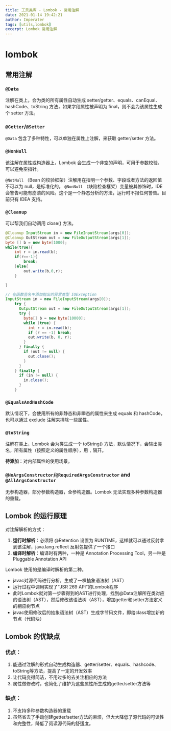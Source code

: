```yaml
---
title: 工具类库 - Lombok - 常用注解
date: 2021-01-14 19:42:21
author: Imperater
tags: [utils,lombok]
excerpt: Lombok 常用注解
---
```



# lombok

## 常用注解

### `@Data`

注解在类上，会为类的所有属性自动生成 setter/getter、equals、canEqual、hashCode、toString 方法，如果字段属性被声明为 final，则不会为该属性生成个 setter 方法。

### `@Getter`/`@Setter`

`@Data` 包含了多种特性，可以单独在属性上注解，来获取 getter/setter 方法。

### `@NonNull`

该注解在属性或构造器上，Lombok 会生成一个非空的声明，可用于参数校验，可以避免空指针。

`@NotNull` （Bean 的校验框架）注解用在指明一个参数、字段或者方法的返回值不可以为 null，是标准化的。
`@NonNull` （缺陷检查框架）变量被其修饰时，IDE 会警告可能有崩溃的风险。这个是一个静态分析的方法，运行时不报任何警告。目前只有 IDEA 支持。

### `@Cleanup`

可以帮我们自动调用 close() 方法。

```java
@Cleanup InputStream in = new FileInputStream(args[0]);
@Cleanup OutStream out = new FileOutputStream(args[1]);
byte [] b = new byte[1000];
while(true){
    int r = in.read(b);
    if(r==-1){
        break;
    }else{
        out.write(b,0,r);
    }

}

// 在函数签名中添加抛出的异常类型 IOException
InputStream in = new FileInputStream(args[0]);
    try {
      OutputStream out = new FileOutputStream(args[1]);
      try {
        byte[] b = new byte[10000];
        while (true) {
          int r = in.read(b);
          if (r == -1) break;
          out.write(b, 0, r);
        }
      } finally {
        if (out != null) {
          out.close();
        }
      }
    } finally {
      if (in != null) {
        in.close();
      }
    }
```

### `@EqualsAndHashCode`

默认情况下，会使用所有的非静态和非瞬态的属性来生成 equals 和 hashCode，也可以通过 exclude 注解来排除一些属性。

### `@toString`

注解在类上，Lombok 会为类生成一个 toString() 方法，默认情况下，会输出类名，所有属性（按照定义的属性顺序），用 `,` 隔开。

**待添加**：对内部属性的使用场景。

### `@NoArgsConstructor`/`@RequiredArgsConstructor` and `@AllArgsConstructor`

无参构造器，部分参数构造器，全参构造器。Lombok 无法实现多种参数构造器的重载。

## Lombok 的运行原理

对注解解析的方式：

1. **运行时解析**：必须将 @Retention 设置为 RUNTIME，这样就可以通过反射拿到该注解，java.lang.reflect 反射包提供了一个接口
2. **编译时解析**：编译时有两种，一种是 Annotation Processing Tool，另一种是 Pluggable Annotation API

Lombok 使用的是编译时解析的第二种。

- javac对源代码进行分析，生成了一棵抽象语法树（AST）
- 运行过程中调用实现了“JSR 269 API”的Lombok程序
- 此时Lombok就对第一步骤得到的AST进行处理，找到@Data注解所在类对应的语法树（AST），然后修改该语法树（AST），增加getter和setter方法定义的相应树节点
- javac使用修改后的抽象语法树（AST）生成字节码文件，即给class增加新的节点（代码块）

## Lombok 的优缺点

### 优点：

 1. 能通过注解的形式自动生成构造器、getter/setter、equals、hashcode、toString等方法，提高了一定的开发效率
 2. 让代码变得简洁，不用过多的去关注相应的方法
 3. 属性做修改时，也简化了维护为这些属性所生成的getter/setter方法等

### 缺点：

1. 不支持多种参数构造器的重载
2. 虽然省去了手动创建getter/setter方法的麻烦，但大大降低了源代码的可读性和完整性，降低了阅读源代码的舒适度。
